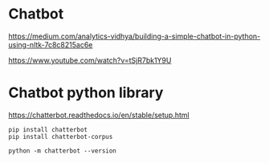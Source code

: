 # Chatbot

https://medium.com/analytics-vidhya/building-a-simple-chatbot-in-python-using-nltk-7c8c8215ac6e

https://www.youtube.com/watch?v=tSjR7bk1Y9U

# Chatbot python library
https://chatterbot.readthedocs.io/en/stable/setup.html

```
pip install chatterbot
pip install chatterbot-corpus

python -m chatterbot --version
```
